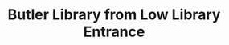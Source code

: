 ---
pid: '73'
_date: between 1934 and 2009
derivativo_link: https://derivativo-2.library.columbia.edu/iiif/2/ldpd:340994/
dlc_link: https://dlc.library.columbia.edu/catalog/cul:ngf1vhhmwn
format: photographs
iiif_json: https://derivativo-2.library.columbia.edu/iiif/2/ldpd:340994/info.json
_name: 
native_jpg: https://derivativo-2.library.columbia.edu/iiif/2/ldpd:340994/full/!768,768/0/native.jpg
shelf_location: Box no. Box 162, Folder no. Folder 13 (Buildings & Grounds - Morningside
  - Butler Library, exterior), Historical Photograph Collection
subjects: Academic libraries; New York (N.Y.); Butler Library
summary: View of Butler Library as seen from the entrance of Low Memorial Library.
title: Butler Library from Low Library Entrance
permalink: /photos/73/
layout: photo-page
---